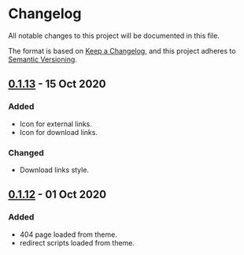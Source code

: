 # Changelog

All notable changes to this project will be documented in this file.

The format is based on [Keep a Changelog](https://keepachangelog.com/en/1.0.0/),
and this project adheres to [Semantic Versioning](https://semver.org/spec/v2.0.0.html).


## [0.1.13] - 15 Oct 2020
### Added
- Icon for external links.
- Icon for download links.

### Changed
- Download links style.

## [0.1.12] - 01 Oct 2020
### Added
- 404 page loaded from theme.
- redirect scripts loaded from theme.

[0.1.13]: https://github.com/scylladb/sphinx-scylladb-theme/compare/tag/0.1.12...0.1.13
[0.1.12]: https://github.com/scylladb/sphinx-scylladb-theme/releases/tag/0.1.12
